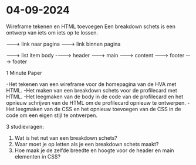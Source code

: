 # 04-09-2024

Wireframe tekenen en HTML toevoegen Een breakdown schets is een ontwerp van iets om iets op te lossen.

---> link naar pagina ---> link binnen pagina

---> list item
body ----> header ---> main ---> content ---> footer ---> footer

1 Minute Paper

-Het tekenen van een wireframe voor de homepagina van de HVA met HTML. -Het maken van een breakdown schets voor de profilecard met HTML. -Het leegmaken van de body in de code van de profilecard en het opnieuw schrijven van de HTML om de profilecard opnieuw te ontwerpen. -Het leegmaken van de CSS en het opnieuw toevoegen van de CSS in de code om een eigen stijl te ontwerpen.

3 studievragen:

1. Wat is het nut van een breakdown schets?
2. Waar moet je op letten als je een breakdown schets maakt?
3. Hoe maak je de zelfde breedte en hoogte voor de header en main elementen in CSS?
